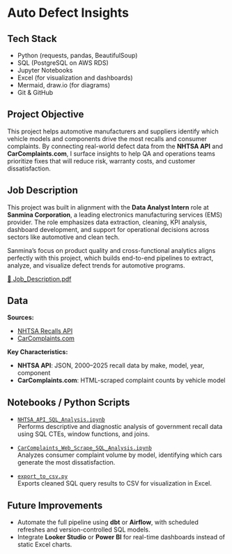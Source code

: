 # Auto Defect Insights

## Tech Stack  
- Python (requests, pandas, BeautifulSoup)  
- SQL (PostgreSQL on AWS RDS)  
- Jupyter Notebooks  
- Excel (for visualization and dashboards)  
- Mermaid, draw.io (for diagrams)  
- Git & GitHub  

## Project Objective  
This project helps automotive manufacturers and suppliers identify which vehicle models and components drive the most recalls and consumer complaints. By connecting real-world defect data from the **NHTSA API** and **CarComplaints.com**, I surface insights to help QA and operations teams prioritize fixes that will reduce risk, warranty costs, and customer dissatisfaction.

## Job Description  
This project was built in alignment with the **Data Analyst Intern** role at **Sanmina Corporation**, a leading electronics manufacturing services (EMS) provider. The role emphasizes data extraction, cleaning, KPI analysis, dashboard development, and support for operational decisions across sectors like automotive and clean tech.

Sanmina’s focus on product quality and cross-functional analytics aligns perfectly with this project, which builds end-to-end pipelines to extract, analyze, and visualize defect trends for automotive programs.

[📄 Job_Description.pdf](proposal/Job_Description.pdf)

## Data  

**Sources:**  
- [NHTSA Recalls API](https://api.nhtsa.gov/recalls/recallsByVehicle)  
- [CarComplaints.com](https://www.carcomplaints.com/)

**Key Characteristics:**  
- **NHTSA API**: JSON, 2000–2025 recall data by make, model, year, component  
- **CarComplaints.com**: HTML-scraped complaint counts by vehicle model

## Notebooks / Python Scripts  

- [`NHTSA_API_SQL_Analysis.ipynb`](notebooks/NHTSA_API_SQL_Analysis.ipynb)  
  Performs descriptive and diagnostic analysis of government recall data using SQL CTEs, window functions, and joins.

- [`CarComplaints_Web_Scrape_SQL_Analysis.ipynb`](notebooks/CarComplaints_Web_Scrape_SQL_Analysis.ipynb)  
  Analyzes consumer complaint volume by model, identifying which cars generate the most dissatisfaction.

- [`export_to_csv.py`](reports/export_to_csv.py)  
  Exports cleaned SQL query results to CSV for visualization in Excel.

## Future Improvements  

- Automate the full pipeline using **dbt** or **Airflow**, with scheduled refreshes and version-controlled SQL models.  
- Integrate **Looker Studio** or **Power BI** for real-time dashboards instead of static Excel charts.

